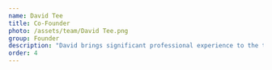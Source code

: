 ```yaml
---
name: David Tee
title: Co-Founder
photo: /assets/team/David Tee.png
group: Founder
description: "David brings significant professional experience to the team, with over 25 years of corporate finance experience in equity and debt public financings, private placements, mergers & acquisitions and restructurings throughout Asia, Europe and the U.S. He was formerly the Chief Financial Officer at ANX International."
order: 4
---
```

